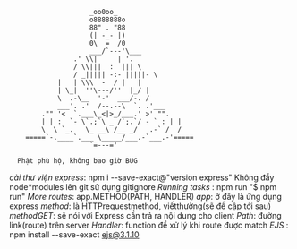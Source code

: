                         _oo0oo_
                        o8888888o
                        88" . "88
                        (| -_- |)
                        0\  =  /0
                        ___/`---'\___
                    .' \\|     | '.
                    / \\|||  :  ||| \
                    / _||||| -:- |||||- \
                |   | \\\  -  / |   |
                | \_|  ''\---/''  |_/ |
                \  .-\__  '-'  ___/-. /
                ___'. .'  /--.--\  `. .'___
            ."" '<  `.___\_<|>_/___.' >' "".
            | | :  `- \`.;`\ _ /`;.`/ - ` : | |
            \  \ `_.   \_ __\ /__ _/   .-` /  /
        =====`-.____`.___ \_____/___.-`___.-'=====
                        `=---='

```
  Phật phù hộ, không bao giờ BUG
```

_cài thư viện express_: npm i --save-exact@"version express"
Không đẩy node\*modules lên git sử dụng gitignore
_Running tasks_ : npm run <task-name>
"$ npm run"
_More routes_: app.METHOD(PATH, HANDLER)
_app_: ở đây là ứng dụng express
_method_: là HTTPrequestmethod, viếtthường(sẽ đề cập tới sau)
_methodGET_: sẽ nói với Express cần trả ra nội dung cho client
_Path_: đường link(route) trên server
_Handler_: function để xử lý khi route được match
_EJS_ : npm install --save-exact ejs@3.1.10
